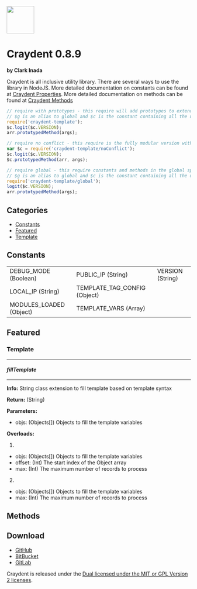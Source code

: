 <img src="http://craydent.com/JsonObjectEditor/img/svgs/craydent-logo.svg" width=75 height=75/>

# Craydent 0.8.9
**by Clark Inada**

Craydent is all inclusive utility library.  There are several ways to use the library in NodeJS.
More detailed documentation on constants can be found at [Craydent Properties](http://www.craydent.com/JsonObjectEditor/docs.html#/property/CraydentNode).
More detailed documentation on methods can be found at [Craydent Methods](http://www.craydent.com/JsonObjectEditor/docs.html#/method/CraydentNode)

```js
// require with prototypes - this require will add prototypes to extend classes and add two constants ($c, $g) to the global space.
// $g is an alias to global and $c is the constant containing all the utility methods and properties.
require('craydent-template');
$c.logit($c.VERSION);
arr.prototypedMethod(args);
```

```js
// require no conflict - this require is the fully modular version with no global constants, prototypes, or methods.
var $c = require('craydent-template/noConflict');
$c.logit($c.VERSION);
$c.prototypedMethod(arr, args);
```

```js
// require global - this require constants and methods in the global space and add prototypes to extend classes.
// $g is an alias to global and $c is the constant containing all the utility methods and properties.
require('craydent-template/global');
logit($c.VERSION);
arr.prototypedMethod(args);
```

## Categories

* [Constants](#markdown-header-constants)
* [Featured](#markdown-header-featured)
* [Template](#markdown-header-template)

<a name='markdown-header-constants'></a>
## Constants

| | | |
| ----- | ----- | ----- |
| DEBUG_MODE (Boolean) |PUBLIC_IP (String) |VERSION (String) |
LOCAL_IP (String) |TEMPLATE_TAG_CONFIG (Object) |
MODULES_LOADED (Object) |TEMPLATE_VARS (Array) |

<a name='markdown-header-featured'></a>
## Featured

### Template

*** 
#### _fillTemplate_ 
***

**Info:** String class extension to fill template based on template syntax

**Return:** (String)

**Parameters:**

* objs: (Objects[]) Objects to fill the template variables

**Overloads:**

1)

* objs: (Objects[]) Objects to fill the template variables
* offset: (Int) The start index of the Object array
* max: (Int) The maximum number of records to process

2)

* objs: (Objects[]) Objects to fill the template variables
* max: (Int) The maximum number of records to process



## Methods




## Download

 * [GitHub](https://github.com/craydent/node-library)
 * [BitBucket](https://bitbucket.org/craydent/node-library)
 * [GitLab](https://gitlab.com/craydent/node-library)

Craydent is released under the [Dual licensed under the MIT or GPL Version 2 licenses](http://craydent.com/license).<br>